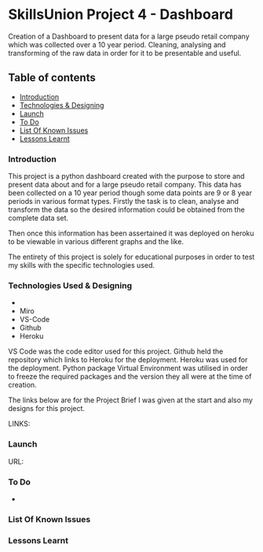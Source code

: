 # SkillsUnion Project 4 - Dashboard
Creation of a Dashboard to present data for a large pseudo retail company which was collected over a 10 year period.
Cleaning, analysing and transforming of the raw data in order for it to be presentable and useful.


## Table of contents

- [Introduction](#introduction)
- [Technologies & Designing](#technologies-used-&-designing)
- [Launch](#launch)
- [To Do](#to-do)
- [List Of Known Issues](#list-of-known-issues)
- [Lessons Learnt](#lessons-learnt)

### Introduction

This project is a python dashboard created with the purpose to store and present data about and for a large pseudo retail company. This data has been collected on a 10 year period though some data points are 9 or 8 year periods in various format types. Firstly the task is to clean, analyse and transform the data so the desired information could be obtained from the complete data set.

Then once this information has been assertained it was deployed on heroku to be viewable in various different graphs and the like.

The entirety of this project is solely for educational purposes in order to test my skills with the specific technologies used.

### Technologies Used & Designing

- 
- Miro
- VS-Code
- Github
- Heroku

VS Code was the code editor used for this project.
Github held the repository which links to Heroku for the deployment.
Heroku was used for the deployment.
Python package Virtual Environment was utilised in order to freeze the required packages and the version they all were at the time of creation.

The links below are for the Project Brief I was given at the start and also my designs for this project.

LINKS:

### Launch

URL:  

### To Do

- 

### List Of Known Issues



### Lessons Learnt

